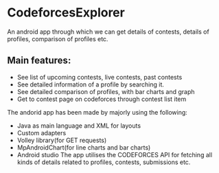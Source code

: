 # CodeforcesExplorer
An android app through which we can get details of contests, details of profiles, comparison of profiles etc.
## Main features:
- See list of upcoming contests, live contests, past contests
- See detailed information of a profile by searching it.
- See detailed comparison of profiles, with bar charts and graph
- Get to contest page on codeforces through contest list item

The andorid app has been made by majorly using the following:
- Java as main language and XML for layouts
- Custom adapters
- Volley library(for GET requests)
- MpAndroidChart(for line charts and bar charts)
- Android studio
The app utilises the CODEFORCES API for fetching all kinds of details related to profiles, contests, submissions etc.
